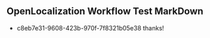 ## OpenLocalization Workflow Test MarkDown
* c8eb7e31-9608-423b-970f-7f8321b05e38 thanks!

<!--HONumber=Jul16_HO2-->


